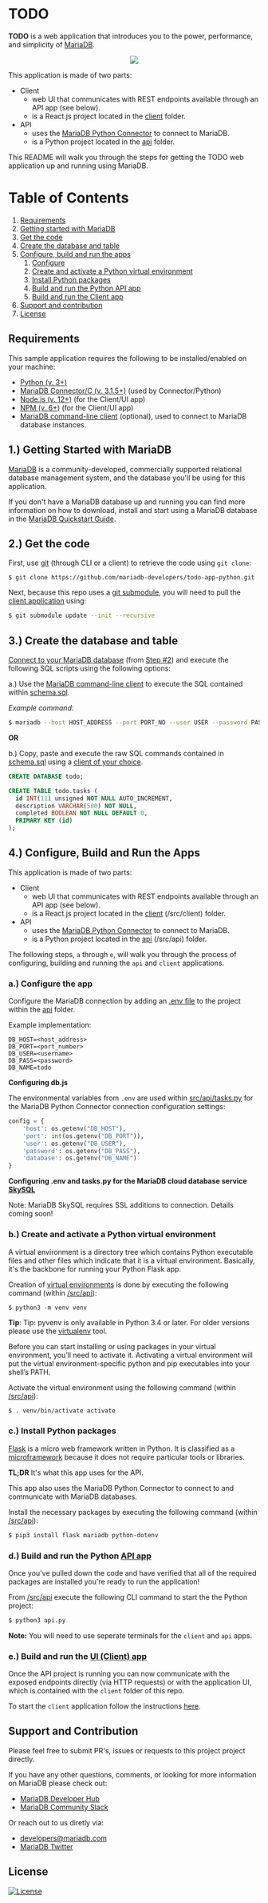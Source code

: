 # TODO

**TODO** is a web application that introduces you to the power, performance, and simplicity of [MariaDB](https://mariadb.com/products/).

<p align="center" spacing="10">
    <kbd>
        <img src="media/demo.gif" />
    </kbd>
</p>

This application is made of two parts:

* Client
    - web UI that communicates with REST endpoints available through an API app (see below).
    - is a React.js project located in the [client](src/client) folder.
* API
    - uses the [MariaDB Python Connector](https://github.com/mariadb-corporation/mariadb-connector-python) to connect to MariaDB.
    - is a Python project located in the [api](src/api) folder.

This README will walk you through the steps for getting the TODO web application up and running using MariaDB.

# Table of Contents
1. [Requirements](#requirements)
2. [Getting started with MariaDB](#mariadb)
3. [Get the code](#code)
4. [Create the database and table](#schema)
5. [Configure, build and run the apps](#app)
    1. [Configure](#configure-api-app)
    2. [Create and activate a Python virtual environment](#activate-virtual-env)
    3. [Install Python packages](#install-python-packages)
    4. [Build and run the Python API app](#build-run-api)
    5. [Build and run the Client app](#build-run-client)
6. [Support and contribution](#support-contribution)
7. [License](#license)

## Requirements <a name="requirements"></a>

This sample application requires the following to be installed/enabled on your machine:

* [Python (v. 3+)](https://www.python.org/downloads/)
* [MariaDB Connector/C (v. 3.1.5+)](https://mariadb.com/products/skysql/docs/clients/mariadb-connector-c-for-skysql-services/) (used by Connector/Python)
* [Node.js (v. 12+)](https://nodejs.org/docs/latest-v12.x/api/index.html) (for the Client/UI app)
* [NPM (v. 6+)](https://docs.npmjs.com/) (for the Client/UI app)
* [MariaDB command-line client](https://mariadb.com/products/skysql/docs/clients/mariadb-clients/mariadb-client/) (optional), used to connect to MariaDB database instances.

## 1.) Getting Started with MariaDB <a name="mariadb"></a>

[MariaDB](https://mariadb.com) is a community-developed, commercially supported relational database management system, and the database you'll be using for this application.

If you don't have a MariaDB database up and running you can find more information on how to download, install and start using a MariaDB database in the [MariaDB Quickstart Guide](https://github.com/mariadb-developers/mariadb-getting-started).

## 2.) Get the code <a name="code"></a>

First, use [git](git-scm.org) (through CLI or a client) to retrieve the code using `git clone`:

```
$ git clone https://github.com/mariadb-developers/todo-app-python.git
```

Next, because this repo uses a [git submodule](https://git-scm.com/book/en/v2/Git-Tools-Submodules), you will need to pull the [client application](https://github.com/mariadb-developers/todo-app-client) using:

```bash
$ git submodule update --init --recursive
```

## 3.) Create the database and table <a name="schema"></a>

[Connect to your MariaDB database](https://mariadb.com/products/skysql/docs/clients/) (from [Step #2](#mariadb)) and execute the following SQL scripts using the following options:

a.) Use the [MariaDB command-line client](https://mariadb.com/products/skysql/docs/clients/mariadb-clients/mariadb-client/) to execute the SQL contained within [schema.sql](schema.sql).

_Example command:_
```bash
$ mariadb --host HOST_ADDRESS --port PORT_NO --user USER --password PASSWORD < schema.sql
```

**OR**

b.) Copy, paste and execute the raw SQL commands contained in [schema.sql](schema.sql) using a [client of your choice](https://mariadb.com/products/skysql/docs/clients/).

```sql
CREATE DATABASE todo;

CREATE TABLE todo.tasks (
  id INT(11) unsigned NOT NULL AUTO_INCREMENT,
  description VARCHAR(500) NOT NULL,
  completed BOOLEAN NOT NULL DEFAULT 0,
  PRIMARY KEY (id)
);
```

## 4.) Configure, Build and Run the Apps <a name="app"></a>

This application is made of two parts:

* Client
    - web UI that communicates with REST endpoints available through an API app (see below).
    - is a React.js project located in the [client](src/client) (/src/client) folder.
* API
    - uses the [MariaDB Python Connector](https://github.com/mariadb-corporation/mariadb-connector-python) to connect to MariaDB.
    - is a Python project located in the [api](src/api) (/src/api) folder.

The following steps, `a` through `e`, will walk you through the process of configuring, building and running the `api` and `client` applications.

### a.) Configure the app <a name="configure-api-app"></a>

Configure the MariaDB connection by adding an [.env file](https://pypi.org/project/python-dotenv/) to the project within the [api](src/api) folder.

Example implementation:

```
DB_HOST=<host_address>
DB_PORT=<port_number>
DB_USER=<username>
DB_PASS=<password>
DB_NAME=todo
```

**Configuring db.js**

The environmental variables from `.env` are used within [src/api/tasks.py](src/api/tasks.py) for the MariaDB Python Connector connection configuration settings:

```python
config = {
    'host': os.getenv("DB_HOST"),
    'port': int(os.getenv("DB_PORT")),
    'user': os.getenv("DB_USER"),
    'password': os.getenv("DB_PASS"),
    'database': os.getenv("DB_NAME")
}
```

**Configuring .env and tasks.py for the MariaDB cloud database service [SkySQL](https://mariadb.com/products/skysql/)**

Note: MariaDB SkySQL requires SSL additions to connection. Details coming soon!

### b.) Create and activate a Python virtual environment <a name="activate-virtual-env"></a>

A virtual environment is a directory tree which contains Python executable files and other files which indicate that it is a virtual environment. Basically, it's the backbone for running your Python Flask app.

Creation of [virtual environments](https://docs.python.org/3/library/venv.html?ref=hackernoon.com#venv-def) is done by executing the following command (within [/src/api](src/api)):

```
$ python3 -m venv venv
```

**Tip**: Tip: pyvenv is only available in Python 3.4 or later. For older versions please use the [virtualenv](https://virtualenv.pypa.io/en/latest/) tool. 

Before you can start installing or using packages in your virtual environment, you’ll need to activate it. Activating a virtual environment will put the virtual environment-specific python and pip executables into your shell’s PATH.

Activate the virtual environment using the following command (within [/src/api](src/api)):

```bash
$ . venv/bin/activate activate
```

### c.) Install Python packages <a name="install-python-packages"></a>

[Flask](https://flask.palletsprojects.com/en/1.1.x/?ref=hackernoon.com) is a micro web framework written in Python. It is classified as a [microframework](https://en.wikipedia.org/wiki/Microframework) because it does not require particular tools or libraries. 

**TL;DR** It's what this app uses for the API.

This app also uses the MariaDB Python Connector to connect to and communicate with MariaDB databases. 

Install the necessary packages by executing the following command (within [/src/api](src/api)):

```bash
$ pip3 install flask mariadb python-dotenv
```

### d.) Build and run the Python [API app](src/api) <a name="build-run-api"></a>

Once you've pulled down the code and have verified that all of the required packages are installed you're ready to run the application! 

From [/src/api](src/api) execute the following CLI command to start the the Python project:

```bash
$ python3 api.py
```

**Note:** You will need to use seperate terminals for the `client` and `api` apps.

### e.) Build and run the [UI (Client) app](https://github.com/mariadb-developers/todo-app-client) <a name="build-run-client"></a>

Once the API project is running you can now communicate with the exposed endpoints directly (via HTTP requests) or with the application UI, which is contained with the `client` folder of this repo.

To start the `client` application follow the instructions [here](https://github.com/mariadb-developers/todo-app-client).

## Support and Contribution <a name="support-contribution"></a>

Please feel free to submit PR's, issues or requests to this project project directly.

If you have any other questions, comments, or looking for more information on MariaDB please check out:

* [MariaDB Developer Hub](https://mariadb.com/developers)
* [MariaDB Community Slack](https://r.mariadb.com/join-community-slack)

Or reach out to us diretly via:

* [developers@mariadb.com](mailto:developers@mariadb.com)
* [MariaDB Twitter](https://twitter.com/mariadb)

## License <a name="license"></a>
[![License](https://img.shields.io/badge/License-MIT-blue.svg?style=plastic)](https://opensource.org/licenses/MIT)
